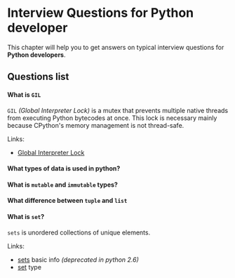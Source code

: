 Interview Questions for Python developer
=========


This chapter will help you to get answers on typical interview questions for **Python developers**.


Questions list
---------


#### What is `GIL`

`GIL` *(Global Interpreter Lock)* is a mutex that prevents multiple native threads from executing Python bytecodes at once. This lock is necessary mainly because CPython's memory management is not thread-safe.

Links:
- [Global Interpreter Lock](https://wiki.python.org/moin/GlobalInterpreterLock)

#### What types of data is used in python?

#### What is `mutable` and `immutable` types?

#### What difference between `tuple` and `list`

#### What is `set`?

`sets` is unordered collections of unique elements.

Links:
- [sets](https://docs.python.org/2/library/sets.html) basic info *(deprecated in python 2.6)*
- [set](https://docs.python.org/2.7/library/stdtypes.html#set) type
